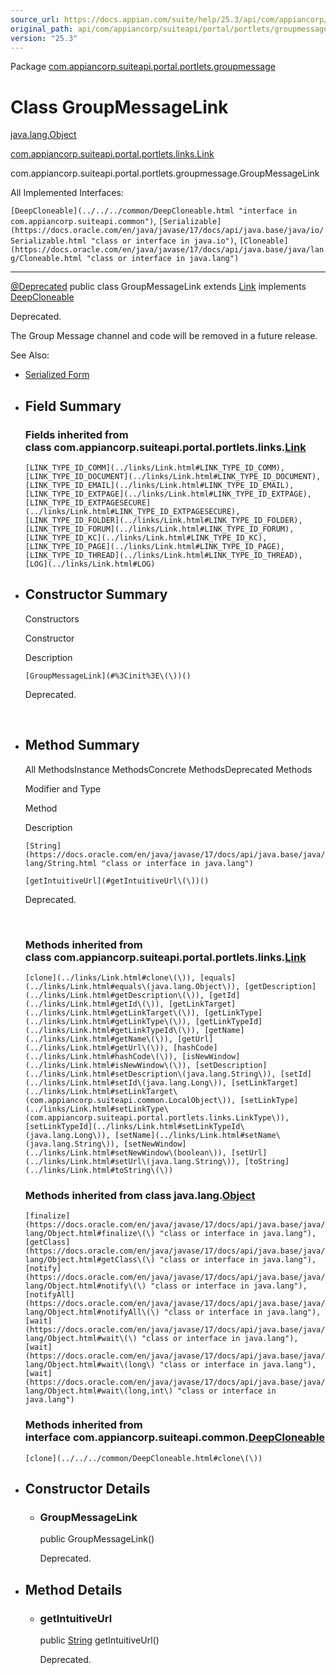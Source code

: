 ```yaml
---
source_url: https://docs.appian.com/suite/help/25.3/api/com/appiancorp/suiteapi/portal/portlets/groupmessage/GroupMessageLink.html
original_path: api/com/appiancorp/suiteapi/portal/portlets/groupmessage/GroupMessageLink.html
version: "25.3"
---
```


Package [com.appiancorp.suiteapi.portal.portlets.groupmessage](package-summary.html)

# Class GroupMessageLink

[java.lang.Object](https://docs.oracle.com/en/java/javase/17/docs/api/java.base/java/lang/Object.html "class or interface in java.lang")

[com.appiancorp.suiteapi.portal.portlets.links.Link](../links/Link.html "class in com.appiancorp.suiteapi.portal.portlets.links")

com.appiancorp.suiteapi.portal.portlets.groupmessage.GroupMessageLink

All Implemented Interfaces:

`[DeepCloneable](../../../common/DeepCloneable.html "interface in com.appiancorp.suiteapi.common")`, `[Serializable](https://docs.oracle.com/en/java/javase/17/docs/api/java.base/java/io/Serializable.html "class or interface in java.io")`, `[Cloneable](https://docs.oracle.com/en/java/javase/17/docs/api/java.base/java/lang/Cloneable.html "class or interface in java.lang")`

* * *

[@Deprecated](https://docs.oracle.com/en/java/javase/17/docs/api/java.base/java/lang/Deprecated.html "class or interface in java.lang") public class GroupMessageLink extends [Link](../links/Link.html "class in com.appiancorp.suiteapi.portal.portlets.links") implements [DeepCloneable](../../../common/DeepCloneable.html "interface in com.appiancorp.suiteapi.common")

Deprecated.

The Group Message channel and code will be removed in a future release.

See Also:

-   [Serialized Form](../../../../../../serialized-form.html#com.appiancorp.suiteapi.portal.portlets.groupmessage.GroupMessageLink)

-   ## Field Summary

    ### Fields inherited from class com.appiancorp.suiteapi.portal.portlets.links.[Link](../links/Link.html "class in com.appiancorp.suiteapi.portal.portlets.links")

    `[LINK_TYPE_ID_COMM](../links/Link.html#LINK_TYPE_ID_COMM), [LINK_TYPE_ID_DOCUMENT](../links/Link.html#LINK_TYPE_ID_DOCUMENT), [LINK_TYPE_ID_EMAIL](../links/Link.html#LINK_TYPE_ID_EMAIL), [LINK_TYPE_ID_EXTPAGE](../links/Link.html#LINK_TYPE_ID_EXTPAGE), [LINK_TYPE_ID_EXTPAGESECURE](../links/Link.html#LINK_TYPE_ID_EXTPAGESECURE), [LINK_TYPE_ID_FOLDER](../links/Link.html#LINK_TYPE_ID_FOLDER), [LINK_TYPE_ID_FORUM](../links/Link.html#LINK_TYPE_ID_FORUM), [LINK_TYPE_ID_KC](../links/Link.html#LINK_TYPE_ID_KC), [LINK_TYPE_ID_PAGE](../links/Link.html#LINK_TYPE_ID_PAGE), [LINK_TYPE_ID_THREAD](../links/Link.html#LINK_TYPE_ID_THREAD), [LOG](../links/Link.html#LOG)`

-   ## Constructor Summary

    Constructors

    Constructor

    Description

    `[GroupMessageLink](#%3Cinit%3E\(\))()`

    Deprecated.

     

-   ## Method Summary

    All MethodsInstance MethodsConcrete MethodsDeprecated Methods

    Modifier and Type

    Method

    Description

    `[String](https://docs.oracle.com/en/java/javase/17/docs/api/java.base/java/lang/String.html "class or interface in java.lang")`

    `[getIntuitiveUrl](#getIntuitiveUrl\(\))()`

    Deprecated.

     

    ### Methods inherited from class com.appiancorp.suiteapi.portal.portlets.links.[Link](../links/Link.html "class in com.appiancorp.suiteapi.portal.portlets.links")

    `[clone](../links/Link.html#clone\(\)), [equals](../links/Link.html#equals\(java.lang.Object\)), [getDescription](../links/Link.html#getDescription\(\)), [getId](../links/Link.html#getId\(\)), [getLinkTarget](../links/Link.html#getLinkTarget\(\)), [getLinkType](../links/Link.html#getLinkType\(\)), [getLinkTypeId](../links/Link.html#getLinkTypeId\(\)), [getName](../links/Link.html#getName\(\)), [getUrl](../links/Link.html#getUrl\(\)), [hashCode](../links/Link.html#hashCode\(\)), [isNewWindow](../links/Link.html#isNewWindow\(\)), [setDescription](../links/Link.html#setDescription\(java.lang.String\)), [setId](../links/Link.html#setId\(java.lang.Long\)), [setLinkTarget](../links/Link.html#setLinkTarget\(com.appiancorp.suiteapi.common.LocalObject\)), [setLinkType](../links/Link.html#setLinkType\(com.appiancorp.suiteapi.portal.portlets.links.LinkType\)), [setLinkTypeId](../links/Link.html#setLinkTypeId\(java.lang.Long\)), [setName](../links/Link.html#setName\(java.lang.String\)), [setNewWindow](../links/Link.html#setNewWindow\(boolean\)), [setUrl](../links/Link.html#setUrl\(java.lang.String\)), [toString](../links/Link.html#toString\(\))`

    ### Methods inherited from class java.lang.[Object](https://docs.oracle.com/en/java/javase/17/docs/api/java.base/java/lang/Object.html "class or interface in java.lang")

    `[finalize](https://docs.oracle.com/en/java/javase/17/docs/api/java.base/java/lang/Object.html#finalize\(\) "class or interface in java.lang"), [getClass](https://docs.oracle.com/en/java/javase/17/docs/api/java.base/java/lang/Object.html#getClass\(\) "class or interface in java.lang"), [notify](https://docs.oracle.com/en/java/javase/17/docs/api/java.base/java/lang/Object.html#notify\(\) "class or interface in java.lang"), [notifyAll](https://docs.oracle.com/en/java/javase/17/docs/api/java.base/java/lang/Object.html#notifyAll\(\) "class or interface in java.lang"), [wait](https://docs.oracle.com/en/java/javase/17/docs/api/java.base/java/lang/Object.html#wait\(\) "class or interface in java.lang"), [wait](https://docs.oracle.com/en/java/javase/17/docs/api/java.base/java/lang/Object.html#wait\(long\) "class or interface in java.lang"), [wait](https://docs.oracle.com/en/java/javase/17/docs/api/java.base/java/lang/Object.html#wait\(long,int\) "class or interface in java.lang")`

    ### Methods inherited from interface com.appiancorp.suiteapi.common.[DeepCloneable](../../../common/DeepCloneable.html "interface in com.appiancorp.suiteapi.common")

    `[clone](../../../common/DeepCloneable.html#clone\(\))`

-   ## Constructor Details

    -   ### GroupMessageLink

        public GroupMessageLink()

        Deprecated.

-   ## Method Details

    -   ### getIntuitiveUrl

        public [String](https://docs.oracle.com/en/java/javase/17/docs/api/java.base/java/lang/String.html "class or interface in java.lang") getIntuitiveUrl()

        Deprecated.